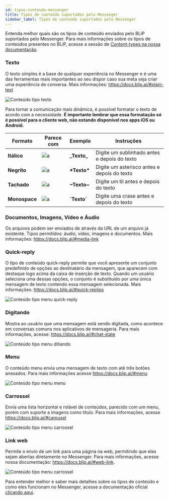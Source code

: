 ```yaml
---
id: tipos-conteudo-messenger
title: Tipos de conteúdo suportados pelo Messenger
sidebar_label: Tipos de conteúdo suportados pelo Messenger
---
```


Entenda melhor quais são os tipos de conteúdo enviados pelo BLiP suportados pelo Messenger. Para mais informações sobre os tipos de conteúdos presentes no BLiP, acesse a sessão de [Content-types na nossa documentação](https://docs.blip.ai/#content-types).

### Texto
O texto simples é a base de qualquer experiência no Messenger e é uma das ferramentas mais importantes ao seu dispor caso sua meta seja criar uma experiência de conversa. Mais informações: https://docs.blip.ai/#plain-text

![Conteúdo tipo texto](/img/channels/messenger/tipos-conteudo-messenger-1.png)<br>

Para tornar a comunicação mais dinâmica, é possível formatar o texto de acordo com a necessidade. **É importante lembrar que essa formatação só é possível para o cliente web, não estando disponível nos apps iOS ou Android.**

| Formato | Parece com | Exemplo | Instruções |
|-----------|------------|---------------|--------------------------------------------------------------------------------------------------------------------------------------------------------------------|
| **Itálico** | ![a](/img/channels/messenger/tipos-conteudo-messenger-table-1.png) | **\_Texto\_** | Digite um sublinhado antes e depois do texto |
| **Negrito** | ![a](/img/channels/messenger/tipos-conteudo-messenger-table-2.png) | **\*Texto\*** | Digite um asterisco antes e depois do texto |
| **Tachado** | ![a](/img/channels/messenger/tipos-conteudo-messenger-table-3.png) | **\~Texto\~** | Digite um til antes e depois do texto |
| **Monospace** | ![a](/img/channels/messenger/tipos-conteudo-messenger-table-4.png) | **\`Texto\`** | Digite uma crase antes e depois do texto |


### Documentos, Imagens, Vídeo e Áudio
Os arquivos podem ser enviados de através da URL de um arquivo já existente.
Tipos permitidos: áudio, vídeo, imagens e documentos. Mais informações: https://docs.blip.ai/#media-link

### Quick-reply
O tipo de conteúdo quick-reply permite que você apresente um conjunto predefinido de opções ao destinatário da mensagem, que aparecem com destaque logo acima da caixa de inserção de texto. Quando um usuário seleciona uma dessas opções, o conjunto é substituído por uma única mensagem de texto contendo essa mensagem selecionada. Mais informações: https://docs.blip.ai/#quick-replies

![Conteúdo tipo menu quick-reply](/img/channels/messenger/tipos-conteudo-messenger-2.png)<br>

### Digitando
Mostra ao usuário que uma mensagem está sendo digitada, como acontece em conversas comuns nos aplicativos de mensageria. Para mais informações, acesse: https://docs.blip.ai/#chat-state

![Conteúdo tipo menu ditiando](/img/channels/messenger/tipos-conteudo-messenger-4.png)<br>

### Menu
O conteúdo menu envia uma mensagem de texto com até três botões anexados. Para mais informações acesse https://docs.blip.ai/#menu

![Conteúdo tipo menu menu](/img/channels/messenger/tipos-conteudo-messenger-5.png)<br>

### Carrossel
Envia uma lista horizontal e rolável de conteúdos, parecido com um menu, porém com suporte a imagens como título. Para mais informações, acesse https://docs.blip.ai/#carousel 

![Conteúdo tipo menu carrossel](/img/channels/messenger/tipos-conteudo-messenger-7.png)<br>

### Link web
Permite o envio de um link para uma página na web, permitindo que elas sejam abertas diretamente no Messenger. Para mais informações, acesse nossa documentação: https://docs.blip.ai/#web-link. 

![Conteúdo tipo menu carrossel](/img/channels/messenger/tipos-conteudo-messenger-6.png)<br>

Para entender melhor e saber mais detalhes sobre os tipos de conteúdo e como eles funcionam no Messenger, acesse a documentação oficial [clicando aqui](https://developers.facebook.com/docs/messenger-platform).

<!-- Rating frame -->
<script type="text/javascript" src="/scripts/rating.js"></script>